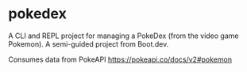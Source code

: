 # pokedex
A CLI and REPL project for managing a PokeDex (from the video game Pokemon). A semi-guided project from Boot.dev.

Consumes data from PokeAPI https://pokeapi.co/docs/v2#pokemon
